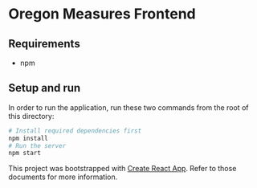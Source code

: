# Oregon Measures Frontend

## Requirements
- npm

## Setup and run
In order to run the application, run these two commands from the root of this directory:

```bash
# Install required dependencies first
npm install
# Run the server
npm start
```

This project was bootstrapped with [Create React App](https://github.com/facebookincubator/create-react-app).
Refer to those documents for more information.

